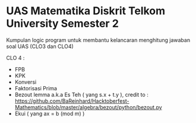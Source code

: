 # UAS Matematika Diskrit Telkom University Semester 2
Kumpulan logic program untuk membantu kelancaran menghitung jawaban soal UAS (CLO3 dan CLO4)

CLO 4 :
- FPB
- KPK
- Konversi
- Faktorisasi Prima
- Bezout lemma a.k.a Es Teh ( yang s.x + t.y ), credit to : https://github.com/BaReinhard/Hacktoberfest-Mathematics/blob/master/algebra/bezout/python/bezout.py
- Ekui ( yang ax = b (mod m) )
